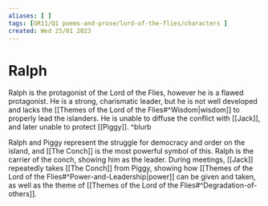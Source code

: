 ```yaml
---
aliases: [ ]
tags: [GR11/Q1 poems-and-prose/lord-of-the-flies/characters ]
created: Wed 25/01 2023
---
```

# Ralph
Ralph is the protagonist of the Lord of the Flies, however he is a flawed protagonist. He is a strong, charismatic leader, but he is not well developed and lacks the [[Themes of the Lord of the Flies#^Wisdom|wisdom]] to properly lead the islanders. He is unable to diffuse the conflict with [[Jack]], and later unable to protect [[Piggy]]. ^blurb

Ralph and Piggy represent the struggle for democracy and order on the island, and [[The Conch]] is the most powerful symbol of this. Ralph is the carrier of the conch, showing him as the leader. During meetings, [[Jack]] repeatedly takes [[The Conch]] from Piggy, showing how [[Themes of the Lord of the Flies#^Power-and-Leadership|power]] can be given and taken, as well as the theme of [[Themes of the Lord of the Flies#^Degradation-of-others]]. 